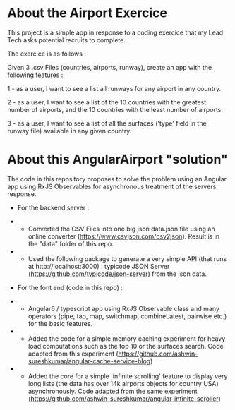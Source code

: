 # About the Airport Exercice

This project is a simple app in response to a coding exercice that my Lead Tech asks potential recruits to complete.

The exercice is as follows :

Given 3 .csv Files (countries, airports, runway), create an app with the following features :

1 -  as a user, I want to see a list all runways for any airport in any country.

2 - as a user, I want to see a list of the 10 countries with the greatest number of airports, and the 10 countries with the least number of airports.

3 - as a user, I want to see a list of all the surfaces ('type' field in the runway file) available in any given country.

# About this AngularAirport "solution"

The code in this repository proposes to solve the problem using an Angular app using RxJS Observables for asynchronous treatment of the servers response.

- For the backend server : 
- - Converted the CSV Files into one big json data.json file using an online converter (https://www.csvjson.com/csv2json). Result is in the "data" folder of this repo.
- - Used the following package to generate a very simple API (that runs at http://localhost:3000) : typicode JSON Server (https://github.com/typicode/json-server) from the json data.

- For the font end (code in this repo) :
- - Angular6 / typescript app using RxJS Observable class and many operators (pipe, tap, map, switchmap, combineLatest, pairwise etc.) for the basic features.
- - Added the code for a simple memory caching experiment for heavy load computations such as the top 10 or the surfaces search. Code adapted from this experiment (https://github.com/ashwin-sureshkumar/angular-cache-service-blog)
- - Added the core for a simple 'infinite scrolling' feature to display very long lists (the data has over 14k airports objects for country USA) asynchronously. Code adapted from the same experiment (https://github.com/ashwin-sureshkumar/angular-infinite-scroller)